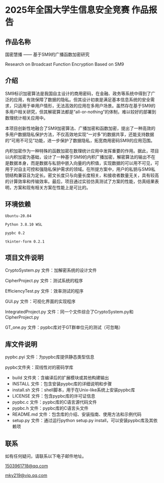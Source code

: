 # 2025年全国大学生信息安全竞赛  作品报告

## 作品名称
国密慧播 —— 基于SM9的广播函数加密研究

Research on Broadcast Function Encryption Based on SM9

## 介绍
SM9标识加密算法是我国自主设计的商用密码，在金融、政务等系统中得到了广泛的应用，有效保障了数据的隐私。但其设计初衷是满足基本信息系统的安全需求，只适用于单用户情形，无法高效的应用在多用户场景。虽然存在基于SM9的多用户相关研究，但其解密算法都是“all-or-nothing”的体制，难以较好的部署到数理统计相关应用中。

本项目创新性地融合了SM9加密算法、广播加密和函数加密，提出了一种高效的多用户数据隐私保护方法，不仅高效地实现“一对多”的数据共享，还能支持数据的“可用不可见”功能，进一步保护了数据隐私，拓宽商用密码SM9的应用范围。

内积加密作为一种特殊的函数加密在数理统计应用中发挥重要的作用。据此，项目以内积加密为基础，设计了一种基于SM9的内积广播加密，解密算法的输出不在是数据本身，而是数据与私钥中嵌入向量的内积值，实现数据的可以用不可见，可用于对自主可控和强隐私保护需求的领域。在所提方案中，用户的私钥与SM9私钥结构兼容且为定长。密文长度只与向量长度相关，和接收者数量无关，具有较高的计算效率和传输效率。最后，项目通过实验仿真测试了方案的性能，仿真结果表明，方案和现有相关方案在性能上是可比的。

## 环境依赖

`Ubuntu-20.04`

`Python 3.8.10 WSL`

`pypbc 0.2`

`tkinter-form 0.2.1`

## 项目文件说明
CryptoSystem.py 文件：加解密系统的设计文件

CipherProject.py 文件：测试系统的程序

EfficiencyTest.py 文件：效率测试的程序

GUI.py 文件：可视化界面的实现程序

IntegratedProject.py 文件：同一个文件综合了CryptoSystem.py和CipherProject.py

GT_one.py 文件：pypbc库对于GT群单位元的测试（可忽略）

## 库文件说明
pypbc.pyi 文件：为pypbc库提供静态类型信息

pypbc文件夹：双线性对的密码学库

- build 文件夹：含编译后的扩展模块或其他构建输出
- INSTALL 文件：包含安装pypbc库的详细说明和步骤
- install.sh 文件：shell脚本，用于在Unix-like系统上安装pypbc库
- LICENSE 文件：包含pypbc库的许可证信息
- pypbc.c 文件：pypbc库的C语言源代码文件
- pypbc.h 文件：pypbc库的C语言头文件
- README.md 文件：包含库的介绍、安装指南、使用方法和示例代码
- setup.py 文件：通过运行python setup.py install，可以安装pypbc库及其依赖项

## 联系
如有任何疑问，请联系以下电子邮件地址。

1503961718@qq.com

mky219@vip.qq.com
